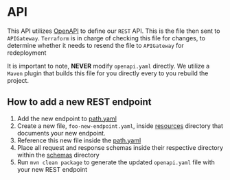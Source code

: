 # API

This API utilizes [OpenAPI](https://swagger.io/specification/) to define our `REST` API. This is the file then sent
to `APIGateway`.
`Terraform` is in charge of checking this file for changes, to determine whether it needs to resend the file
to `APIGateway` for redeployment <br>

It is important to note, **NEVER** modify `openapi.yaml` directly. We utilize a `Maven` plugin that builds this file for
you directly every to you rebuild the project.

## How to add a new REST endpoint

1. Add the new endpoint to [path.yaml](./paths/paths.yaml)
2. Create a new file, `foo-new-endpoint.yaml`, inside [resources](./resources) directory that documents your new
   endpoint.
3. Reference this new file inside the [path.yaml](./paths/paths.yaml)
4. Place all request and response schemas inside their respective directory within the [schemas](./schemas) directory
5. Run `mvn clean package` to generate the updated `openapi.yaml` file with your new REST endpoint

